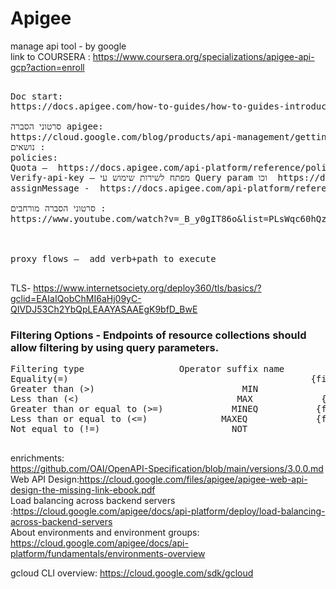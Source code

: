  
<img src="https://github.com/apigee/edge-launchpad/blob/master/images/edge-launchpad-wall-image.png" alt=""> 

# Apigee
manage api tool - by google </br>
link to COURSERA : https://www.coursera.org/specializations/apigee-api-gcp?action=enroll

<pre>

Doc start:
https://docs.apigee.com/how-to-guides/how-to-guides-introduction

סרטוני הסברה apigee:
https://cloud.google.com/blog/products/api-management/getting-started-with-apigee-api-management
נושאים : 
policies:  
Quota –  https://docs.apigee.com/api-platform/reference/policies/quota-policy
Verify-api-key – מפתח לשירות שימוש עי Query param וכו  https://docs.apigee.com/api-platform/reference/policies/verify-api-key-policy
assignMessage -  https://docs.apigee.com/api-platform/reference/policies/assign-message-policy
 
סרטוני הסברה מורחבים : 
https://www.youtube.com/watch?v=_B_y0gIT86o&list=PLsWqc60hQz4e-dV4sXOmmqAdB_JIfpl2M&index=7



proxy flows –  add verb+path to execute

</pre>

TLS- https://www.internetsociety.org/deploy360/tls/basics/?gclid=EAIaIQobChMI6aHj09yC-QIVDJ53Ch2YbQpLEAAYASAAEgK9bfD_BwE
</br>

### Filtering Options - Endpoints of resource collections should allow filtering by using query parameters.
<pre>
Filtering type	                Operator suffix name     	Format            	Example
Equality(=)	  	                                         {fieldName}=values	      amount=400
Greater than (>)	                        MIN           	{fieldName}MIN=value	    amountMIN=400
Less than (<)	                           MAX	           {fieldName}MAX=value 	   firstPaymentDateMAX=2020-19-02T14:30:00.000Z
Greater than or equal to (>=)	          MINEQ	          {fieldName}MINEQ=value	  amountMINEQ=400
Less than or equal to (<=)             	MAXEQ	          {fieldName}MAXEQ=value	  amountMAXEQ=900
Not equal to (!=)	                      NOT	            {fieldName}NOT=values	   statusNOT=4

</pre>

enrichments:</br>https://github.com/OAI/OpenAPI-Specification/blob/main/versions/3.0.0.md</br>
Web API Design:https://cloud.google.com/files/apigee/apigee-web-api-design-the-missing-link-ebook.pdf</br>
Load balancing across backend servers :https://cloud.google.com/apigee/docs/api-platform/deploy/load-balancing-across-backend-servers</br>
About environments and environment groups: https://cloud.google.com/apigee/docs/api-platform/fundamentals/environments-overview

gcloud CLI overview: https://cloud.google.com/sdk/gcloud


